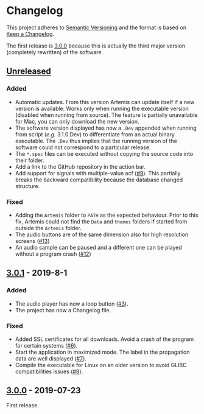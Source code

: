 # Changelog
This project adheres to [Semantic Versioning](https://semver.org/spec/v2.0.0.html) and the format is based on [Keep a Changelog](https://keepachangelog.com/en/1.0.0/).

The first release is [3.0.0] because this is actually the third major version (completely rewritten) of the software.

## [Unreleased]
### Added
- Automatic updates. From this version Artemis can update itself if a new version is available. Works only when running the executable version (disabled when running from source). The feature is partially unavailable for Mac, you can only download the new version.
- The software version displayed has now a `.Dev` appended when running from script (_e.g._ 3.1.0.Dev) to differentiate from an actual binary executable. The `.Dev` thus implies that the running version of the software could not correspond to a particular release.
- The `*.spec` files can be executed without copying the source code into
  their folder.
- Add a link to the GitHub repository in the action bar.
- Add support for signals with multiple-value acf ([#9](https://github.com/AresValley/Artemis/pull/9)). This partially breaks the backward compatibility because the database changed structure.

### Fixed
- Adding the `Artemis` folder to `PATH` as the expected behaviour. Prior to this fix, Artemis could not find the `Data` and `themes` folders if started from outside the `Artemis` folder.
- The audio buttons are of the same dimension also for high resolution screens ([#13](https://github.com/AresValley/Artemis/pull/13))
- An audio sample can be paused and a different one can be played without a program crash ([#12](https://github.com/AresValley/Artemis/pull/12))

## [3.0.1] - 2019-8-1
### Added
- The audio player has now a loop button ([#3](https://github.com/AresValley/Artemis/pull/3)).
- The project has now a Changelog file.

### Fixed
- Added SSL certificates for all downloads. Avoid a crash of the program for certain systems ([#6](https://github.com/AresValley/Artemis/pull/6)).
- Start the application in maximized mode. The label in the propagation data are well displayed ([#7](https://github.com/AresValley/Artemis/pull/7)).
- Compile the executable for Linux on an older version to avoid GLIBC compatibilities issues ([#8](https://github.com/AresValley/Artemis/pull/8)).

## [3.0.0] - 2019-07-23
First release.


<!-- Links definitions -->
[Unreleased]: https://github.com/AresValley/Artemis/compare/v3.0.1...HEAD
[3.0.1]: https://github.com/AresValley/Artemis/compare/v3.0.0...v3.0.1
[3.0.0]: https://github.com/AresValley/Artemis/releases/tag/v3.0.0